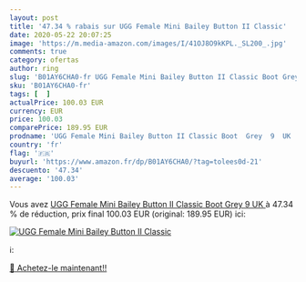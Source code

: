 ```yaml
---
layout: post
title: '47.34 % rabais sur UGG Female Mini Bailey Button II Classic'
date: 2020-05-22 20:07:25
image: 'https://m.media-amazon.com/images/I/41OJ8O9kKPL._SL200_.jpg'
comments: true
category: ofertas
author: ring
slug: 'B01AY6CHA0-fr UGG Female Mini Bailey Button II Classic Boot Grey 9 UK'
sku: 'B01AY6CHA0-fr'
tags: [  ]
actualPrice: 100.03 EUR
currency: EUR
price: 100.03
comparePrice: 189.95 EUR
prodname: 'UGG Female Mini Bailey Button II Classic Boot  Grey  9  UK '
country: 'fr'
flag: '🇫🇷'
buyurl: 'https://www.amazon.fr/dp/B01AY6CHA0/?tag=tolees0d-21'
descuento: '47.34'
average: '100.03'
---
```


Vous avez [UGG Female Mini Bailey Button II Classic Boot  Grey  9  UK ](https://www.amazon.fr/dp/B01AY6CHA0/?tag=tolees0d-21)  à  47.34 % de réduction, prix final  100.03 EUR (original: 189.95 EUR) ici:

[![UGG Female Mini Bailey Button II Classic](https://m.media-amazon.com/images/I/41OJ8O9kKPL._SL200_.jpg)](https://www.amazon.fr/dp/B01AY6CHA0/?tag=tolees0d-21)

ℹ️:


[🛒 Achetez-le maintenant!!](https://www.amazon.fr/dp/B01AY6CHA0/?tag=tolees0d-21)

